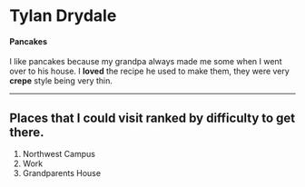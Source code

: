 # Tylan Drydale

#### Pancakes

I like pancakes because my grandpa always made me some when I went over to his house. I **loved** the recipe he used to make them, they were very **crepe** style being very thin. 

---

## Places that I could visit ranked by difficulty to get there.

1. Northwest Campus
2. Work
3. Grandparents House
